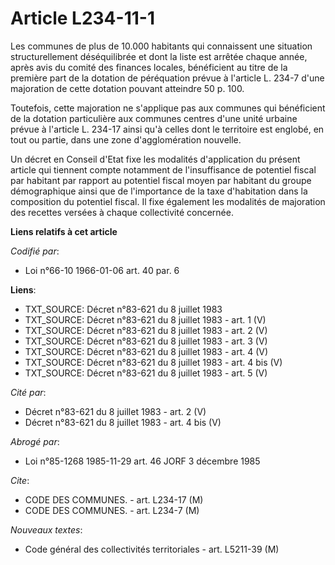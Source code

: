 # Article L234-11-1

Les communes de plus de 10.000 habitants qui connaissent une situation structurellement déséquilibrée et dont la liste est
arrêtée chaque année, après avis du comité des finances locales, bénéficient au titre de la première part de la dotation de
péréquation prévue à l'article L. 234-7 d'une majoration de cette dotation pouvant atteindre 50 p. 100.

Toutefois, cette majoration ne s'applique pas aux communes qui bénéficient de la dotation particulière aux communes centres
d'une unité urbaine prévue à l'article L. 234-17 ainsi qu'à celles dont le territoire est englobé, en tout ou partie, dans
une zone d'agglomération nouvelle.

Un décret en Conseil d'Etat fixe les modalités d'application du présent article qui tiennent compte notamment de
l'insuffisance de potentiel fiscal par habitant par rapport au potentiel fiscal moyen par habitant du groupe démographique
ainsi que de l'importance de la taxe d'habitation dans la composition du potentiel fiscal. Il fixe également les modalités de
majoration des recettes versées à chaque collectivité concernée.

**Liens relatifs à cet article**

_Codifié par_:

  - Loi n°66-10 1966-01-06 art. 40 par. 6

**Liens**:

  - TXT_SOURCE: Décret n°83-621 du 8 juillet 1983
  - TXT_SOURCE: Décret n°83-621 du 8 juillet 1983 - art. 1 (V)
  - TXT_SOURCE: Décret n°83-621 du 8 juillet 1983 - art. 2 (V)
  - TXT_SOURCE: Décret n°83-621 du 8 juillet 1983 - art. 3 (V)
  - TXT_SOURCE: Décret n°83-621 du 8 juillet 1983 - art. 4 (V)
  - TXT_SOURCE: Décret n°83-621 du 8 juillet 1983 - art. 4 bis (V)
  - TXT_SOURCE: Décret n°83-621 du 8 juillet 1983 - art. 5 (V)

_Cité par_:

  - Décret n°83-621 du 8 juillet 1983 - art. 2 (V)
  - Décret n°83-621 du 8 juillet 1983 - art. 4 bis (V)

_Abrogé par_:

  - Loi n°85-1268 1985-11-29 art. 46 JORF 3 décembre 1985

_Cite_:

  - CODE DES COMMUNES. - art. L234-17 (M)
  - CODE DES COMMUNES. - art. L234-7 (M)

_Nouveaux textes_:

  - Code général des collectivités territoriales - art. L5211-39 (M)
